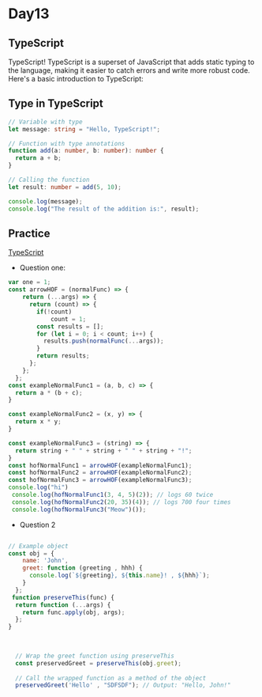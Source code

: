 # Day13
## TypeScript
TypeScript! TypeScript is a superset of JavaScript that adds static typing to the language, making it easier to catch errors and write more robust code. Here's a basic introduction to TypeScript:
## Type in TypeScript
``` typescript
// Variable with type 
let message: string = "Hello, TypeScript!";

// Function with type annotations
function add(a: number, b: number): number {
  return a + b;
}

// Calling the function
let result: number = add(5, 10);

console.log(message);
console.log("The result of the addition is:", result);
```
## Practice
[TypeScript](https://github.com/orjwan-alrajaby/gsg-expressjs-backend-training-2023/blob/main/learning-sprint-1/week3-day3-tasks/tasks.md)
- Question one:
``` javascript
var one = 1;
const arrowHOF = (normalFunc) => {
    return (...args) => {
      return (count) => {
        if(!count)
            count = 1;
        const results = [];
        for (let i = 0; i < count; i++) {
          results.push(normalFunc(...args));
        }
        return results;
      };
    };
  };
const exampleNormalFunc1 = (a, b, c) => {
  return a * (b + c);
}

const exampleNormalFunc2 = (x, y) => {
  return x * y;
}

const exampleNormalFunc3 = (string) => {
  return string + " " + string + " " + string + "!";
}
const hofNormalFunc1 = arrowHOF(exampleNormalFunc1);
const hofNormalFunc2 = arrowHOF(exampleNormalFunc2);
const hofNormalFunc3 = arrowHOF(exampleNormalFunc3);
console.log("hi")
 console.log(hofNormalFunc1(3, 4, 5)(2)); // logs 60 twice
 console.log(hofNormalFunc2(20, 35)(4)); // logs 700 four times
 console.log(hofNormalFunc3("Meow")());
```
- Question 2
``` javascript

// Example object
const obj = {
    name: 'John',
    greet: function (greeting , hhh) {
      console.log(`${greeting}, ${this.name}! , ${hhh}`);
    }
  };
 function preserveThis(func) {
  return function (...args) {
    return func.apply(obj, args);
  };
}

  
  
  // Wrap the greet function using preserveThis
  const preservedGreet = preserveThis(obj.greet);
  
  // Call the wrapped function as a method of the object
  preservedGreet('Hello' , "SDFSDF"); // Output: "Hello, John!"
  ```
